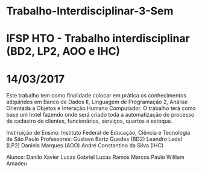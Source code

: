 # Trabalho-Interdisciplinar-3-Sem
# IFSP HTO - Trabalho interdisciplinar (BD2, LP2, AOO e IHC)
# 14/03/2017

Este trabalho tem como finalidade colocar em prática os conhecimentos adquiridos em
Banco de Dados II, Linguagem de Programação 2, Análise Orientada a Objetos e Interação
Humano Computador.
O trabalho terá como base um hotel fazendo onde será criado toda a automatização do 
processo de cadastro de clientes, funcionários, serviços, quartos e estoque.

Instiruição de Ensino: Instituto Federal de Educação, Ciência e Tecnologia de São Paulo
Professores: Gustavo Bartz Guedes (BD2)
             Leandro Ledel (LP2)
             Daniela Marques (AOO)
             André Constantino da Silva (IHC)
             
Alunos: Danilo Xavier
        Lucas Gabriel
        Lucas Ramos
        Marcos Paulo
        William Amadeu
